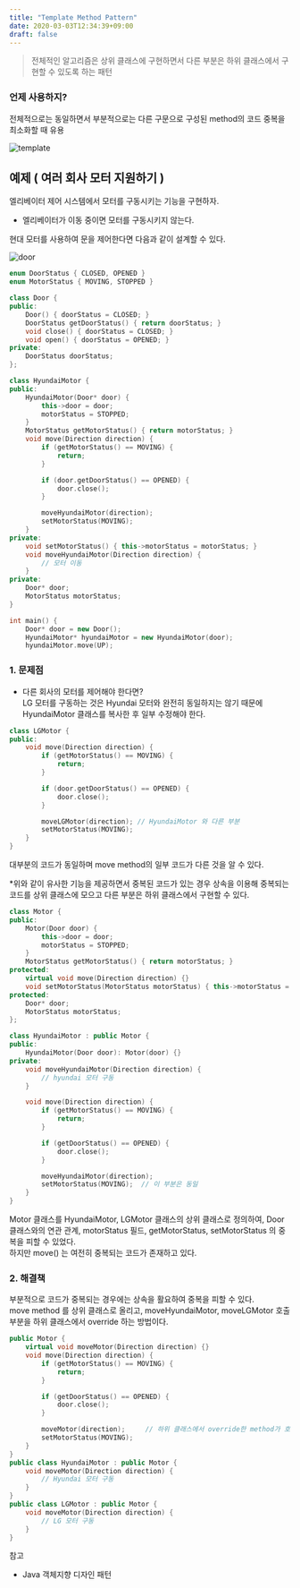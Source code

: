 ```yaml
---
title: "Template Method Pattern"
date: 2020-03-03T12:34:39+09:00
draft: false
---
```

> 전체적인 알고리즘은 상위 클래스에 구현하면서 다른 부분은 하위 클래스에서 구현할 수 있도록 하는 패턴

### 언제 사용하지?
전체적으로는 동일하면서 부분적으로는 다른 구문으로 구성된 method의 코드 중복을 최소화할 때 유용  


![template](/img/templateMethod.svg)  

## 예제 ( 여러 회사 모터 지원하기 )
엘리베이터 제어 시스템에서 모터를 구동시키는 기능을 구현하자.  
* 엘리베이터가 이동 중이면 모터를 구동시키지 않는다.  

현대 모터를 사용하여 문을 제어한다면 다음과 같이 설계할 수 있다.

![door](/img/template_hyundai1.svg)
```c++
enum DoorStatus { CLOSED, OPENED }
enum MotorStatus { MOVING, STOPPED }

class Door {
public:
    Door() { doorStatus = CLOSED; }
    DoorStatus getDoorStatus() { return doorStatus; }
    void close() { doorStatus = CLOSED; }
    void open() { doorStatus = OPENED; }
private:
    DoorStatus doorStatus;
};

class HyundaiMotor {
public:
    HyundaiMotor(Door* door) {
        this->door = door;
        motorStatus = STOPPED;
    }
    MotorStatus getMotorStatus() { return motorStatus; }
    void move(Direction direction) { 
        if (getMotorStatus() == MOVING) {
            return;
        }

        if (door.getDoorStatus() == OPENED) {
            door.close();
        }

        moveHyundaiMotor(direction);
        setMotorStatus(MOVING);
    }
private:
    void setMotorStatus() { this->motorStatus = motorStatus; }
    void moveHyundaiMotor(Direction direction) {
        // 모터 이동
    }
private:
    Door* door;
    MotorStatus motorStatus;
}

int main() {
    Door* door = new Door();
    HyundaiMotor* hyundaiMotor = new HyundaiMotor(door);
    hyundaiMotor.move(UP);

```

### 1. 문제점
* 다른 회사의 모터를 제어해야 한다면?  
LG 모터를 구동하는 것은 Hyundai 모터와 완전히 동일하지는 않기 때문에 HyundaiMotor 클래스를 복사한 후 일부 수정해야 한다.

```c++
class LGMotor {
public:
    void move(Direction direction) { 
        if (getMotorStatus() == MOVING) {
            return;
        }

        if (door.getDoorStatus() == OPENED) {
            door.close();
        }

        moveLGMotor(direction); // HyundaiMotor 와 다른 부분
        setMotorStatus(MOVING);
    }
}
```
대부분의 코드가 동일하며 move method의 일부 코드가 다른 것을 알 수 있다.  

*위와 같이 유사한 기능을 제공하면서 중복된 코드가 있는 경우 상속을 이용해 중복되는 코드를 상위 클래스에 모으고 다른 부분은 하위 클래스에서 구현할 수 있다.

```c++
class Motor {
public: 
    Motor(Door door) {
        this->door = door;
        motorStatus = STOPPED;
    }
    MotorStatus getMotorStatus() { return motorStatus; }
protected:
    virtual void move(Direction direction) {}
    void setMotorStatus(MotorStatus motorStatus) { this->motorStatus = motorStatus }
protected:
    Door* door;
    MotorStatus motorStatus;
};

class HyundaiMotor : public Motor {
public:
    HyundaiMotor(Door door): Motor(door) {}
private:
    void moveHyundaiMotor(Direction direction) {
        // hyundai 모터 구동
    }

    void move(Direction direction) {
        if (getMotorStatus() == MOVING) {
            return;
        }

        if (getDoorStatus() == OPENED) {
            door.close();
        }

        moveHyundaiMotor(direction);
        setMotorStatus(MOVING);  // 이 부분은 동일
    }
}
```

Motor 클래스를 HyundaiMotor, LGMotor 클래스의 상위 클래스로 정의하여, Door 클래스와의 연관 관계, motorStatus 필드, getMotorStatus, setMotorStatus 의 중복을 피할 수 있었다.  
하지만 move() 는 여전히 중복되는 코드가 존재하고 있다.

### 2. 해결책
부분적으로 코드가 중복되는 경우에는 상속을 활요하여 중복을 피할 수 있다.  
move method 를 상위 클래스로 올리고, moveHyundaiMotor, moveLGMotor 호출 부분을 하위 클래스에서 override 하는 방법이다.

```c++
public Motor {
    virtual void moveMotor(Direction direction) {}
    void move(Direction direction) {
        if (getMotorStatus() == MOVING) {
            return;
        }

        if (getDoorStatus() == OPENED) {
            door.close();
        }

        moveMotor(direction);     // 하위 클래스에서 override한 method가 호출된다.
        setMotorStatus(MOVING);
    }
}
public class HyundaiMotor : public Motor {
    void moveMotor(Direction direction) {
        // Hyundai 모터 구동
    }
}
public class LGMotor : public Motor {
    void moveMotor(Direction direction) {
        // LG 모터 구동
    }
}
```



참고  
* Java 객체지향 디자인 패턴


